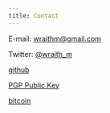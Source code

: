 ```yaml
---
title: Contact
---
```


E-mail: [wraithm@gmail.com](mailto:wraithm@gmail.com)

Twitter: [\@wraith_m](https://www.twitter.com/wraith_m)

[github](https://www.github.com/WraithM)

[PGP Public Key](https://keybase.io/wraithm/key.asc)

[bitcoin](https://www.coinbase.com/wraithm)
